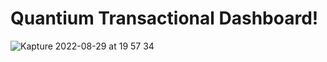 # Quantium Transactional Dashboard!

![Kapture 2022-08-29 at 19 57 34](https://user-images.githubusercontent.com/94224903/187339053-44729ee8-0ea6-4d62-b84c-0b6db8b0b4c6.gif)

